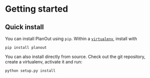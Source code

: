 # Getting started


## Quick install
You can install PlanOut using `pip`. Within a [`virtualenv`](http://www.virtualenv.org/en/latest/), install with

```
pip install planout
```

You can also install directly from source. Check out the git repository, create a virtualenv, activate it and run:

```
python setup.py install
```

